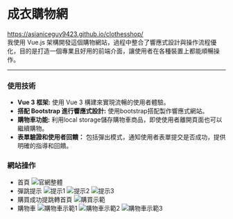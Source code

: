# 成衣購物網
https://asianiceguy9423.github.io/clothesshop/
<br>
我使用 Vue.js 架構開發這個購物網站，過程中整合了響應式設計與操作流程優化，目的是打造一個專業且好用的前端介面，讓使用者在各種裝置上都能順暢操作。
<hr>

### 使用技術
- **Vue 3 框架:** 使用 Vue 3 構建來實現流暢的使用者體驗。
- **搭配 Bootstrap 進行響應式設計:** 使用bootstrap搭配製作響應式網站。
- **購物車功能:** 利用local storage儲存購物車商品，即使使用者離開頁面也可以繼續購物。
- **表單驗證和使用者回饋：** 包括彈出模式，通知使用者表單提交是否成功，提供明確的指導和回饋。

### 網站操作
- 首頁
![官網整體](https://github.com/user-attachments/assets/4e383349-e0a6-46e6-9e09-a774aa7472ea)
- 彈跳提示
![提示1](https://github.com/user-attachments/assets/aeb7b503-db07-48ad-b09d-f279cf26543b)
![提示2](https://github.com/user-attachments/assets/805f1b4d-54f1-4b36-9318-57f319882dde)
![提示3](https://github.com/user-attachments/assets/42d76430-af6a-4f2d-a51a-c0eaa1eeeb6a)
- 購買成功提跳轉首頁
![購買示範](https://github.com/user-attachments/assets/452acd8c-5996-463b-a819-4904d099609c)
- 購物車
![購物車示範1](https://github.com/user-attachments/assets/406b734a-2b6a-4a8b-af35-c9d5f1cd14ad)
![購物車示範2](https://github.com/user-attachments/assets/c63de1cf-5acf-4b04-8503-3f0b4c79bb7e)
![購物車示範3](https://github.com/user-attachments/assets/60e3c401-90ac-413d-b3af-8d1634c2f857)

